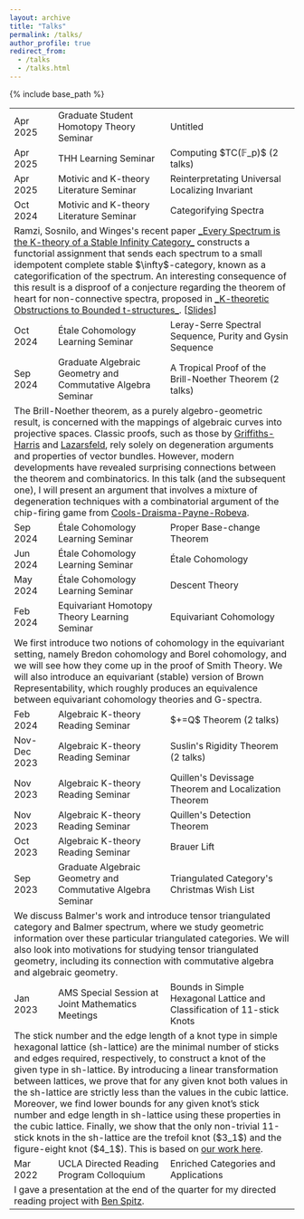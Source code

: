 ```yaml
---
layout: archive
title: "Talks"
permalink: /talks/
author_profile: true
redirect_from:
  - /talks
  - /talks.html
---
```

{% include base_path %}


<table>
    <tbody style="text-align:left">
        <tr>
            <td>Apr 2025</td>
            <td>Graduate Student Homotopy Theory Seminar</td>
            <td>Untitled</td>
        </tr>
        <tr>
            <td>Apr 2025</td>
            <td>THH Learning Seminar</td>
            <td>Computing $TC(𝔽_p)$ (2 talks)</td>
        </tr>
        <tr>
            <td>Apr 2025</td>
            <td>Motivic and K-theory Literature Seminar</td>
            <td>Reinterpretating Universal Localizing Invariant</td>
        </tr>
        <tr>
            <td>Oct 2024</td>
            <td>Motivic and K-theory Literature Seminar</td>
            <td>Categorifying Spectra</td>
        </tr>
        <tr>
            <td colspan=3>Ramzi, Sosnilo, and Winges's recent paper <a href="https://arxiv.org/abs/2401.06510">_Every Spectrum is the K-theory of a Stable Infinity Category_</a> constructs a functorial assignment that sends each spectrum to a small idempotent complete stable $\infty$-category, known as a categorification of the spectrum. An interesting consequence of this result is a disproof of a conjecture regarding the theorem of heart for non-connective spectra, proposed in <a href="https://arxiv.org/abs/1610.07207">_K-theoretic Obstructions to Bounded t-structures_</a>. [<a href="https://jiantongliu.github.io/files/Categorifying_Spectra.pdf">Slides</a>]</td>
        </tr>
        <tr>
            <td>Oct 2024</td>
            <td>Étale Cohomology Learning Seminar</td>
            <td>Leray-Serre Spectral Sequence, Purity and Gysin Sequence</td>
        </tr>
        <tr>
            <td>Sep 2024</td>
            <td>Graduate Algebraic Geometry and Commutative Algebra Seminar</td>
            <td>A Tropical Proof of the Brill-Noether Theorem (2 talks)</td>
        </tr>
        <tr>
            <td colspan=3>The Brill-Noether theorem, as a purely algebro-geometric result, is concerned with the mappings of algebraic curves into projective spaces. Classic proofs, such as those by <a href="https://publications.ias.edu/node/229">Griffiths-Harris</a> and <a href="https://projecteuclid.org/journals/journal-of-differential-geometry/volume-23/issue-3/Brill-Noether-Petri-without-degenerations/10.4310/jdg/1214440116.full">Lazarsfeld</a>, rely solely on degeneration arguments and properties of vector bundles. However, modern developments have revealed surprising connections between the theorem and combinatorics. In this talk (and the subsequent one), I will present an argument that involves a mixture of degeneration techniques with a combinatorial argument of the chip-firing game from <a href="https://www.sciencedirect.com/science/article/pii/S0001870812000722">Cools-Draisma-Payne-Robeva</a>. </td>
        </tr>
        <tr>
            <td>Sep 2024</td>
            <td>Étale Cohomology Learning Seminar</td>
            <td>Proper Base-change Theorem</td>
        </tr>
        <tr>
            <td>Jun 2024</td>
            <td>Étale Cohomology Learning Seminar</td>
            <td>Étale Cohomology</td>
        </tr>
        <tr>
            <td>May 2024</td>
            <td>Étale Cohomology Learning Seminar</td>
            <td>Descent Theory</td>
        </tr>
        <tr>
            <td>Feb 2024</td>
            <td>Equivariant Homotopy Theory Learning Seminar</td>
            <td>Equivariant Cohomology</td>
        </tr>
        <tr>
            <td colspan=3>We first introduce two notions of cohomology in the equivariant setting, namely Bredon cohomology and Borel cohomology, and we will see how they come up in the proof of Smith Theory. We will also introduce an equivariant (stable) version of Brown Representability, which roughly produces an equivalence between equivariant cohomology theories and G-spectra. </td>
        </tr>
        <tr>
            <td>Feb 2024</td>
            <td>Algebraic K-theory Reading Seminar</td>
            <td>$+=Q$ Theorem (2 talks)</td>
        </tr>
        <tr>
            <td>Nov-Dec 2023</td>
            <td>Algebraic K-theory Reading Seminar</td>
            <td>Suslin's Rigidity Theorem (2 talks)</td>
        </tr>
        <tr>
            <td>Nov 2023</td>
            <td>Algebraic K-theory Reading Seminar</td>
            <td>Quillen's Devissage Theorem and Localization Theorem</td>
        </tr>
        <tr>
            <td>Nov 2023</td>
            <td>Algebraic K-theory Reading Seminar</td>
            <td>Quillen's Detection Theorem</td>
        </tr>
        <tr>
            <td>Oct 2023</td>
            <td>Algebraic K-theory Reading Seminar</td>
            <td>Brauer Lift</td>
        </tr>
        <tr>
            <td>Sep 2023</td>
            <td>Graduate Algebraic Geometry and Commutative Algebra Seminar</td>
            <td>Triangulated Category's Christmas Wish List</td>
        </tr>
        <tr>
            <td colspan=3>We discuss Balmer's work and introduce tensor triangulated category and Balmer spectrum, where we study geometric information over these particular triangulated categories. We will also look into motivations for studying tensor triangulated geometry, including its connection with commutative algebra and algebraic geometry.</td>
        </tr>
        <tr>
            <td>Jan 2023</td>
            <td>AMS Special Session at Joint Mathematics Meetings</td>
            <td>Bounds in Simple Hexagonal Lattice and Classification of 11-stick Knots</td>
        </tr>
        <tr>
            <td colspan=3>The stick number and the edge length of a knot type in simple hexagonal lattice (sh-lattice) are the minimal number of sticks and edges required, respectively, to construct a knot of the given type in sh-lattice. By introducing a linear transformation between lattices, we prove that for any given knot both values in the sh-lattice are strictly less than the values in the cubic lattice. Moreover, we find lower bounds for any given knot’s stick number and edge length in sh-lattice using these properties in the cubic lattice. Finally, we show that the only non-trivial 11-stick knots in the sh-lattice are the trefoil knot ($3_1$) and the figure-eight knot ($4_1$). This is based on <a href="https://arxiv.org/abs/2211.00687">our work here</a>.</td>
        </tr>
        <tr>
            <td>Mar 2022</td>
            <td>UCLA Directed Reading Program Colloquium</td>
            <td>Enriched Categories and Applications</td>
        </tr>
        <tr>
            <td colspan=3>I gave a presentation at the end of the quarter for my directed reading project with <a href="https://benspitz.com/">Ben Spitz</a>.</td>
        </tr>
    </tbody>
</table>

